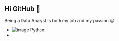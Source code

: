 ## Hi GitHub 👋

Being a Data Analyst is both my job and my passion 😌

* ![image](https://github.com/user-attachments/assets/4302bc22-d3e1-4a57-9070-9ad4ba519643) Python: 
* 

<!--
**vladvintenbakh/vladvintenbakh** is a ✨ _special_ ✨ repository because its `README.md` (this file) appears on your GitHub profile.

Here are some ideas to get you started:

- 🔭 I’m currently working on ...
- 🌱 I’m currently learning ...
- 👯 I’m looking to collaborate on ...
- 🤔 I’m looking for help with ...
- 💬 Ask me about ...
- 📫 How to reach me: ...
- 😄 Pronouns: ...
- ⚡ Fun fact: ...
-->
